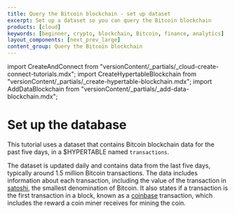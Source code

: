 ```yaml
---
title: Query the Bitcoin blockchain - set up dataset
excerpt: Set up a dataset so you can query the Bitcoin blockchain
products: [cloud]
keywords: [beginner, crypto, blockchain, Bitcoin, finance, analytics]
layout_components: [next_prev_large]
content_group: Query the Bitcoin blockchain
---
```


import CreateAndConnect from "versionContent/_partials/_cloud-create-connect-tutorials.mdx";
import CreateHypertableBlockchain from "versionContent/_partials/_create-hypertable-blockchain.mdx";
import AddDataBlockchain from "versionContent/_partials/_add-data-blockchain.mdx";

# Set up the database

This tutorial uses a dataset that contains Bitcoin blockchain data for
the past five days, in a $HYPERTABLE named `transactions`.

<Collapsible heading="Create a $SERVICE_LONG and connect to your $SERVICE_SHORT" defaultExpanded={false}>

<CreateAndConnect/>

</Collapsible>

<Collapsible heading="The dataset" defaultExpanded={false}>

The dataset is updated daily and contains data from the last five days,
typically around 1.5 million Bitcoin transactions. The data includes information
about each transaction, including the value of the transaction in
[satoshi][satoshi-def], the smallest denomination of Bitcoin. It also states if
a transaction is the first transaction in a block, known as a
[coinbase][coinbase-def] transaction, which includes the reward a coin miner
receives for mining the coin.

<CreateHypertableBlockchain />

<AddDataBlockchain />

</Collapsible>

[satoshi-def]: https://www.pcmag.com/encyclopedia/term/satoshi
[coinbase-def]: https://www.pcmag.com/encyclopedia/term/coinbase-transaction
